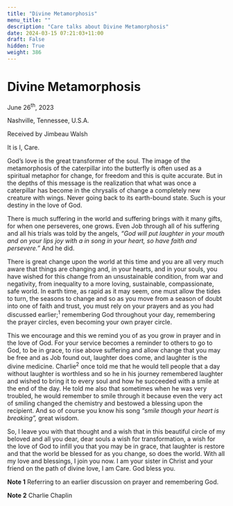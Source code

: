 ```yaml
---
title: "Divine Metamorphosis"
menu_title: ""
description: "Care talks about Divine Metamorphosis"
date: 2024-03-15 07:21:03+11:00
draft: False
hidden: True
weight: 386
---
```

# Divine Metamorphosis

June 26<sup>th</sup>, 2023

Nashville, Tennessee, U.S.A.

Received by Jimbeau Walsh  

It is I, Care. 
   
God’s love is the great transformer of the soul. The image of the metamorphosis of the caterpillar into the butterfly is often used as a spiritual metaphor for change, for freedom and this is quite accurate. But in the depths of this message is the realization that what was once a caterpillar has become in the chrysalis of change a completely new creature with wings. Never going back to its earth-bound state. Such is your destiny in the love of God. 
  
There is much suffering in the world and suffering brings with it many gifts, for when one perseveres, one grows. Even Job through all of his suffering and all his trials was told by the angels, *“God will put laughter in your mouth and on your lips joy with a in song in your heart, so have faith and persevere.”* And he did. 
   
There is great change upon the world at this time and you are all very much aware that things are changing and, in your hearts, and in your souls, you have wished for this change from an unsustainable condition, from war and negativity, from inequality to a more loving, sustainable, compassionate, safe world. In earth time, as rapid as it may seem, one must allow the tides to turn, the seasons to change and so as you move from a season of doubt into one of faith and trust, you must rely on your prayers and as you had discussed earlier;<sup>1</sup> remembering God throughout your day, remembering the prayer circles, even becoming your own prayer circle. 

This we encourage and this we remind you of as you grow in prayer and in the love of God. For your service becomes a reminder to others to go to God, to be in grace, to rise above suffering and allow change that you may be free and as Job found out, laughter does come, and laughter is the divine medicine. Charlie<sup>2</sup> once told me that he would tell people that a day without laughter is worthless and so he in his journey remembered laughter and wished to bring it to every soul and how he succeeded with a smile at the end of the day. He told me also that sometimes when he was very troubled, he would remember to smile through it because even the very act of smiling changed the chemistry and bestowed a blessing upon the recipient. And so of course you know his song *“smile though your heart is breaking”,* great wisdom. 
    
So, I leave you with that thought and a wish that in this beautiful circle of my beloved and all you dear, dear souls a wish for transformation, a wish for the love of God to infill you that you may be in grace, that laughter is restore and that the world be blessed for as you change, so does the world. With all my love and blessings, I join you now. I am your sister in Christ and your friend on the path of divine love, I am Care. God bless you. 


**Note 1** Referring to an earlier discussion on prayer and remembering God.

**Note 2**  Charlie Chaplin 